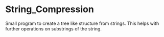 # String_Compression

Small program to create a tree like structure from strings.
This helps with further operations on substrings of the string.
